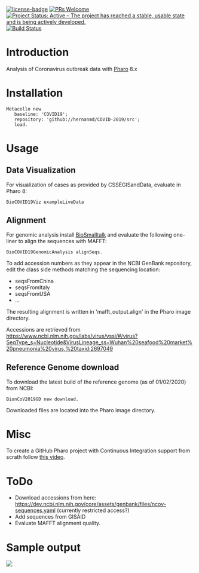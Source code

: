 
[![license-badge](https://img.shields.io/badge/license-MIT-blue.svg)](https://img.shields.io/badge/license-MIT-blue.svg)
[![PRs Welcome](https://img.shields.io/badge/PRs-welcome-brightgreen.svg?style=flat-square)](http://makeapullrequest.com)
[![Project Status: Active – The project has reached a stable, usable state and is being actively developed.](http://www.repostatus.org/badges/latest/active.svg)](http://www.repostatus.org/#active)
[![Build Status](https://travis-ci.org/hernanmd/COVID-2019.svg?branch=master)](https://travis-ci.org/hernanmd/COVID-2019)

# Introduction

Analysis of Coronavirus outbreak data with [Pharo](https://www.pharo.org) 8.x

# Installation

```smalltalk
Metacello new
   baseline: 'COVID19';
   repository: 'github://hernanmd/COVID-2019/src';
   load.
```

# Usage

## Data Visualization

For visualization of cases as provided by CSSEGISandData, evaluate in Pharo 8:

```smalltalk
BioCOVID19Viz exampleLiveData
```

## Alignment

For genomic analysis install [BioSmalltalk](https://github.com/hernanmd/BioSmalltalk) and evaluate the following one-liner to align the sequences with MAFFT:

```smalltalk
BioCOVID19GenomicAnalysis alignSeqs.
```

To add accession numbers as they appear in the NCBI GenBank repository, edit the class side methods matching the sequencing location:

  - seqsFromChina
  - seqsFromItaly
  - seqsFromUSA
  - ...

The resulting alignment is written in 'mafft_output.align' in the Pharo image directory.

Accessions are retrieved from https://www.ncbi.nlm.nih.gov/labs/virus/vssi/#/virus?SeqType_s=Nucleotide&VirusLineage_ss=Wuhan%20seafood%20market%20pneumonia%20virus,%20taxid:2697049

## Reference Genome download

To download the latest build of the reference genome (as of 01/02/2020) from NCBI:

```smalltalk
BionCoV2019GD new download.
```

Downloaded files are located into the Pharo image directory.

# Misc

To create a GitHub Pharo project with Continuous Integration support from scrath follow [this video](https://www.youtube.com/watch?v=Wnt3OBhR18I).

# ToDo

  - Download accessions from here: https://dev.ncbi.nlm.nih.gov/core/assets/genbank/files/ncov-sequences.yaml (currently restricted access?)
  - Add sequences from GISAID
  - Evaluate MAFFT alignment quality.

# Sample output

![](https://user-images.githubusercontent.com/4825959/75620782-ec299d80-5b6b-11ea-918a-8cee8d3aa419.png)
